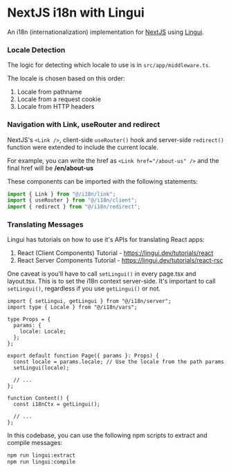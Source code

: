 # NextJS i18n with Lingui

An i18n (internationalization) implementation for [NextJS](https://nextjs.org) using [Lingui](https://lingui.dev/).

### Locale Detection

The logic for detecting which locale to use is in `src/app/middleware.ts`.

The locale is chosen based on this order:

1. Locale from pathname
2. Locale from a request cookie
3. Locale from HTTP headers

### Navigation with Link, useRouter and redirect

NextJS's `<Link />`, client-side `useRouter()` hook and server-side `redirect()` function were extended to include the current locale.

For example, you can write the href as `<Link href="/about-us" />` and the final href will be **/en/about-us**

These components can be imported with the following statements:

```ts
import { Link } from "@/i18n/link";
import { useRouter } from "@/i18n/client";
import { redirect } from "@/i18n/redirect";
```

### Translating Messages

Lingui has tutorials on how to use it's APIs for translating React apps:

1. React (Client Components) Tutorial - https://lingui.dev/tutorials/react
2. React Server Components Tutorial - https://lingui.dev/tutorials/react-rsc

One caveat is you'll have to call `setLingui()` in every page.tsx and layout.tsx. This is to set the i18n context server-side.
It's important to call `setLingui()`, regardless if you use `getLingui()` or not.

```tsx
import { setLingui, getLingui } from "@/i18n/server";
import type { Locale } from "@/i18n/vars";

type Props = {
  params: {
    locale: Locale;
  };
};

export default function Page({ params }: Props) {
  const locale = params.locale; // Use the locale from the path params
  setLingui(locale);

  // ...
};

function Content() {
  const i18nCtx = getLingui();

  // ...
};
```

In this codebase, you can use the following npm scripts to extract and compile messages:

```sh
npm run lingui:extract
npm run lingui:compile
```
